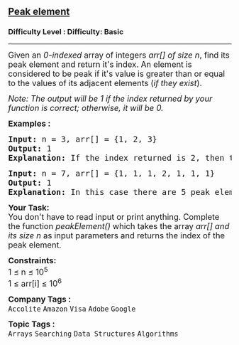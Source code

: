 <h2><a href="https://www.geeksforgeeks.org/problems/peak-element/1?page=1&category=Arrays&sortBy=submissions">Peak element</a></h2><h3>Difficulty Level : Difficulty: Basic</h3><hr><div class="problems_problem_content__Xm_eO"><p><span style="font-size: 18px;">Given an <em>0-indexed</em> array of integers <em>arr[] of size n</em>, find its peak element and return it's index. An element is considered to be peak if it's value is greater than or equal to the values of its adjacent elements (<em>if they exist</em>).</span></p>
<p><em><span style="font-size: 18px;">Note: The output will be&nbsp;1 if the index returned by your function is correct; otherwise, it will be 0.</span></em></p>
<p><strong><span style="font-size: 18px;">Examples :<br></span></strong></p>
<pre><strong><span style="font-size: 18px;">Input: </span></strong><span style="font-size: 18px;">n = 3, arr[] = {1, 2, 3} </span><span style="font-size: 18px;">
<strong>Output:</strong> 1
<strong>Explanation: </strong>If the index returned is 2, then the output printed will be 1. Since arr[2] = 3 is greater than its </span><span style="font-size: 14pt;">adjacent elements, and there is no element after it, we can consider it as a peak element. </span><span style="font-size: 14pt;">No other index satisfies the same property, so answer will be printed as 0.</span></pre>
<pre><strong><span style="font-size: 18px;">Input: </span></strong><span style="font-size: 18px;">n = 7, arr[] = {1, 1, 1, 2, 1, 1, 1}</span><span style="font-size: 18px;">
<strong>Output: </strong>1<strong>
Explanation: </strong></span><span style="font-size: 18px;">In this case there are 5 peak elements with indices as {0,1,3,5,6}. Returning any of them will give you correct answer.</span></pre>
<p><strong><span style="font-size: 18px;">Your Task:</span></strong><br><span style="font-size: 18px;">You don't have to read&nbsp;input or print anything. Complete the function <em>peakElement()</em> which takes the array <em>arr[] and its size n</em> as input parameters and returns the index of the peak element.</span></p>
<p><span style="font-size: 18px;"><strong>Constraints:</strong><br>1 ≤ n ≤ 10<sup>5</sup><br>1 ≤ arr[i] ≤ 10<sup>6</sup></span></p></div><p><span style=font-size:18px><strong>Company Tags : </strong><br><code>Accolite</code>&nbsp;<code>Amazon</code>&nbsp;<code>Visa</code>&nbsp;<code>Adobe</code>&nbsp;<code>Google</code>&nbsp;<br><p><span style=font-size:18px><strong>Topic Tags : </strong><br><code>Arrays</code>&nbsp;<code>Searching</code>&nbsp;<code>Data Structures</code>&nbsp;<code>Algorithms</code>&nbsp;